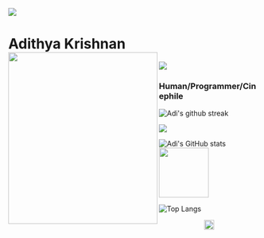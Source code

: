 

<img src="https://user-images.githubusercontent.com/73097560/115834477-dbab4500-a447-11eb-908a-139a6edaec5c.gif"></a>
# Adithya Krishnan <img align="left" src="https://github.com/fal3n-4ngel/fal3n-4ngel/blob/main/1.gif" width="300" height="345" />
<img align="center" src="https://komarev.com/ghpvc/?username=fal3n-4ngel"/> 


### Human/Programmer/Cinephile
![Adi's github streak](https://github-readme-streak-stats.herokuapp.com/?user=fal3n-4ngel&theme=blue-red)


<img src="https://user-images.githubusercontent.com/73097560/115834477-dbab4500-a447-11eb-908a-139a6edaec5c.gif"></a>

![Adi's GitHub stats](https://github-readme-stats.vercel.app/api?username=fal3n-4ngel) 
<img width="100" src="https://www.google.com/url?sa=i&url=https%3A%2F%2Fwww.redbubble.com%2Fi%2Fsticker%2FCoding-Symbol-by-Crampsy%2F31927821.EJUG5&psig=AOvVaw1JpVIAGuosZ293Nv3vgH42&ust=1645696266206000&source=images&cd=vfe&ved=0CAsQjRxqFwoTCKiShL_GlfYCFQAAAAAdAAAAABAD"></p> 
![Top Langs](https://github-readme-stats.vercel.app/api/top-langs/?username=fal3n-4ngel&layout=compact)

<p align="center">
<img width="20" src="https://media1.giphy.com/media/3o7WIx7urV838kHFzW/giphy.gif"></p> 
</p>

